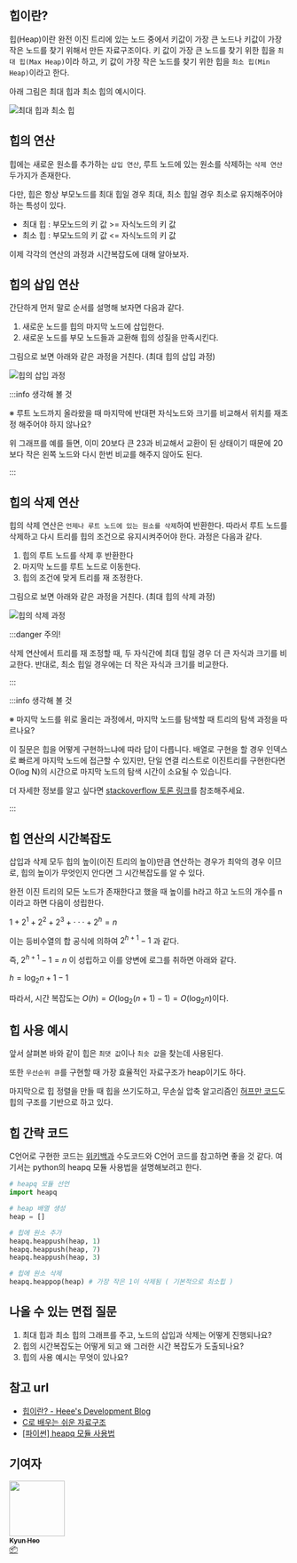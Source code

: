 ## 힙이란?

힙(Heap)이란 완전 이진 트리에 있는 노드 중에서 키값이 가장 큰 노드나 키값이 가장 작은 노드를 찾기 위해서 만든 자료구조이다. 키 값이 가장 큰 노드를 찾기 위한 힙을 `최대 힙(Max Heap)`이라 하고, 키 값이 가장 작은 노드를 찾기 위한 힙을 `최소 힙(Min Heap)`이라고 한다.

아래 그림은 최대 힙과 최소 힙의 예시이다.

![최대 힙과 최소 힙](/img/Data-Structure/Heap/max_heap_and_min_heap.png)

## 힙의 연산

힙에는 새로운 원소를 추가하는 `삽입 연산`, 루트 노드에 있는 원소를 삭제하는 `삭제 연산` 두가지가 존재한다.

다만, 힙은 항상 부모노드를 최대 힙일 경우 최대, 최소 힙일 경우 최소로 유지해주어야 하는 특성이 있다.

- 최대 힙 : 부모노드의 키 값 >= 자식노드의 키 값
- 최소 힙 : 부모노드의 키 값 <= 자식노드의 키 값

이제 각각의 연산의 과정과 시간복잡도에 대해 알아보자.

## 힙의 삽입 연산

간단하게 먼저 말로 순서를 설명해 보자면 다음과 같다.

1. 새로운 노드를 힙의 마지막 노드에 삽입한다.
2. 새로운 노드를 부모 노드들과 교환해 힙의 성질을 만족시킨다.

그림으로 보면 아래와 같은 과정을 거친다. (최대 힙의 삽입 과정)

![힙의 삽입 과정](/img/Data-Structure/Heap/insertion.png)

:::info 생각해 볼 것

※ 루트 노드까지 올라왔을 때 마지막에 반대편 자식노드와 크기를 비교해서 위치를 재조정 해주어야 하지 않나요?

위 그래프를 예를 들면, 이미 20보다 큰 23과 비교해서 교환이 된 상태이기 때문에 20보다 작은 왼쪽 노드와 다시 한번 비교를 해주지 않아도 된다.

:::

## 힙의 삭제 연산

힙의 삭제 연산은 `언제나 루트 노드에 있는 원소를 삭제`하여 반환한다. 따라서 루트 노드를 삭제하고 다시 트리를 힙의 조건으로 유지시켜주어야 한다. 과정은 다음과 같다.

1. 힙의 루트 노드를 삭제 후 반환한다
2. 마지막 노드를 루트 노드로 이동한다.
3. 힙의 조건에 맞게 트리를 재 조정한다.

그림으로 보면 아래와 같은 과정을 거친다. (최대 힙의 삭제 과정)

![힙의 삭제 과정](/img/Data-Structure/Heap/deletion.png)

:::danger 주의!

삭제 연산에서 트리를 재 조정할 때, 두 자식간에 최대 힙일 경우 더 큰 자식과 크기를 비교한다. 반대로, 최소 힙일 경우에는 더 작은 자식과 크기를 비교한다.

:::

:::info 생각해 볼 것

※ 마지막 노드를 위로 올리는 과정에서, 마지막 노드를 탐색할 때 트리의 탐색 과정을 따르나요?

이 질문은 힙을 어떻게 구현하느냐에 따라 답이 다릅니다. 배열로 구현을 할 경우 인덱스로 빠르게 마지막 노드에 접근할 수 있지만, 단일 연결 리스트로 이진트리를 구현한다면 O(log N)의 시간으로 마지막 노드의 탐색 시간이 소요될 수 있습니다.

더 자세한 정보를 알고 싶다면 [stackoverflow 토론 링크](https://stackoverflow.com/questions/500057/finding-last-element-of-a-binary-heap)를 참조해주세요.

:::

## 힙 연산의 시간복잡도

삽입과 삭제 모두 힙의 높이(이진 트리의 높이)만큼 연산하는 경우가 최악의 경우 이므로, 힙의 높이가 무엇인지 안다면 그 시간복잡도를 알 수 있다.

완전 이진 트리의 모든 노드가 존재한다고 했을 때 높이를 h라고 하고 노드의 개수를 n이라고 하면 다음이 성립한다.

$1 + 2^{1} + 2^{2} + 2^{3} + \cdot\cdot\cdot + 2^{h} = n$

이는 등비수열의 합 공식에 의하여 $2^{h+1} - 1$ 과 같다.

즉, $2^{h+1} - 1 = n$ 이 성립하고 이를 양변에 로그를 취하면 아래와 같다.

$h = \log_{2}{n+1} -1$

따라서, 시간 복잡도는 $O(h) = O(\log_{2}{(n+1)}-1) = O(\log_{2}{n})$이다.

## 힙 사용 예시

앞서 살펴본 바와 같이 힙은 `최댓 값`이나 `최솟 값`을 찾는데 사용된다.

또한 `우선순위 큐`를 구현할 때 가장 효율적인 자료구조가 heap이기도 하다.

마지막으로 힙 정렬을 만들 때 힙을 쓰기도하고, 무손실 압축 알고리즘인 [허프만 코드](https://namu.wiki/w/%ED%97%88%ED%94%84%EB%A7%8C%20%EC%BD%94%EB%93%9C)도 힙의 구조를 기반으로 하고 있다.

## 힙 간략 코드

C언어로 구현한 코드는 [위키백과](<https://ko.wikipedia.org/wiki/%ED%9E%99_(%EC%9E%90%EB%A3%8C_%EA%B5%AC%EC%A1%B0)>) 수도코드와 C언어 코드를 참고하면 좋을 것 같다. 여기서는 python의 heapq 모듈 사용법을 설명해보려고 한다.

```python
# heapq 모듈 선언
import heapq

# heap 배열 생성
heap = []

# 힙에 원소 추가
heapq.heappush(heap, 1)
heapq.heappush(heap, 7)
heapq.heappush(heap, 3)

# 힙에 원소 삭제
heapq.heappop(heap) # 가장 작은 1이 삭제됨 ( 기본적으로 최소힙 )
```

## 나올 수 있는 면접 질문

1. 최대 힙과 최소 힙의 그래프를 주고, 노드의 삽입과 삭제는 어떻게 진행되나요?
2. 힙의 시간복잡도는 어떻게 되고 왜 그러한 시간 복잡도가 도출되나요?
3. 힙의 사용 예시는 무엇이 있나요?

## 참고 url

- [힙이란? - Heee's Development Blog](https://gmlwjd9405.github.io/2018/05/10/data-structure-heap.html)
- [C로 배우는 쉬운 자료구조](http://www.yes24.com/Product/Goods/30149808)
- [[파이썬] heapq 모듈 사용법](https://www.daleseo.com/python-heapq/)

## 기여자

<td align="center"><a href="http://kyun2da.dev"><img src="https://avatars.githubusercontent.com/u/50328132?v=4?s=100" width="100px;" alt=""/><br /><sub><b>Kyun Heo</b></sub></a><br /><a href="#platform-Kyun2da" title="Packaging/porting to new platform">📦</a></td>

